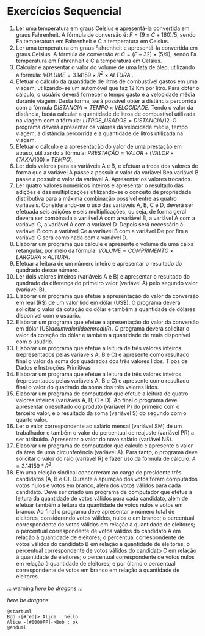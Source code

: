 # Exercícios Sequencial

1. Ler uma temperatura em graus Celsius e apresentá-la convertida em graus Fahrenheit. A fórmula de conversão é: $F = (9 \times C + 160)/5$, sendo Fa temperatura em Fahrenheit e C a temperatura em Celsius.
1. Ler uma temperatura em graus Fahrenheit e apresentá-la convertida em graus Celsius. A fórmula de conversão é: $C = (F-32) \times (5/9)$, sendo Fa temperatura em Fahrenheit e C a temperatura em Celsius.
1. Calcular e apresentar o valor do volume de uma lata de óleo, utilizando a fórmula: $VOLUME = 3.14159 \times R^2 \times ALTURA$ .
1. Efetuar o cálculo da quantidade de litros de combustível gastos em uma viagem, utilizando-se um automóvel que faz 12 Km por litro. Para obter o cálculo, o usuário deverá fornecer o tempo gasto e a velocidade média durante viagem. Desta forma, será possível obter a distância percorrida com a fórmula $DISTANCIA = TEMPO \times VELOCIDADE$. Tendo o valor da distância, basta calcular a quantidade de litros de combustível utilizada na viagem com a fórmula: $LITROS\_USADOS =DISTANCIA/12$. O programa deverá apresentar os valores da velocidade média, tempo viagem, a distância percorrida e a quantidade de litros utilizada na viagem.
1. Efetuar o cálculo e a apresentação do valor de uma prestação em atraso, utilizando a fórmula: $PRESTAÇÃO = VALOR + (VALOR \times (TAXA /100) \times TEMPO)$. 
1. Ler dois valores para as variáveis A e B, e efetuar a troca dos valores de forma que a variável A passe a possuir o valor da variável Bea variável B passe a possuir o valor da variável A. Apresentar os valores trocados.
1. Ler quatro valores numéricos inteiros e apresentar o resultado das adições e das multiplicações utilizando-se o conceito de propriedade distributiva para a máxima combinação possível entre as quatro variáveis. Considerando-se o uso das variáveis A, B, C e D, deverá ser efetuada seis adições e seis multiplicações, ou seja, de forma geral deverá ser combinada a variável A com a variável B, a variável A com a variável C, a variável A com a variável D. Depois será necessário à variável B com a variável Ce a variável B com a variável De por fim a variável C será combinada com a variável D.
1. Elaborar um programa que calcule e apresente o volume de uma caixa retangular, por meio da fórmula: $VOLUME = COMPRIMENTO \times LARGURA \times ALTURA$.
1. Efetuar a leitura de um número inteiro e apresentar o resultado do quadrado desse número.
1. Ler dois valores inteiros (variáveis A e B) e apresentar o resultado do quadrado da diferença do primeiro valor (variável A) pelo segundo valor (variável B).
1. Elaborar um programa que efetue a apresentação do valor da conversão em real (R\$) de um valor lido em dólar (US\$). O programa deverá solicitar o valor da cotação do dólar e também a quantidade de dólares disponível com o usuário. 
1. Elaborar um programa que efetue a apresentação do valor da conversão em dólar (US$) de um valor lido em real (R$). O programa deverá solicitar o valor da cotação do dólar e também a quantidade de reais disponível com o usuário. 
1. Elaborar um programa que efetue a leitura de três valores inteiros (representados pelas variáveis A, B e C) e apresente como resultado final o valor da soma dos quadrados dos três valores lidos. Tipos de Dados e Instruções Primitivas 
1. Elaborar um programa que efetue a leitura de três valores inteiros (representados pelas variáveis A, B e C) e apresente como resultado final o valor do quadrado da soma dos três valores lidos. 
1. Elaborar um programa de computador que efetue a leitura de quatro valores inteiros (variáveis A, B, C e D). Ao final o programa deve apresentar o resultado do produto (variável P) do primeiro com o terceiro valor, e o resultado da soma (variável S) do segundo com o quarto valor. 
1. Ler o valor correspondente ao salário mensal (variável SM) de um trabalhador e também o valor do percentual de reajuste (variável PR) a ser atribuído. Apresentar o valor do novo salário (variável NS). 
1. Elaborar um programa de computador que calcule e apresente o valor da área de uma circunferência (variável A). Para tanto, o programa deve solicitar o valor do raio (variável R) e fazer uso da fórmula de cálculo: $A = 3.14159 * R^2$. 
1. Em uma eleição sindical concorreram ao cargo de presidente três candidatos (A, B e C). Durante a apuração dos votos foram computados votos nulos e votos em branco, além dos votos válidos para cada candidato. Deve ser criado um programa de computador que efetue a leitura da quantidade de votos válidos para cada candidato, além de efetuar também a leitura da quantidade de votos nulos e votos em branco. Ao final o programa deve apresentar o número total de eleitores, considerando votos válidos, nulos e em branco; o percentual correspondente de votos válidos em relação à quantidade de eleitores; o percentual correspondente de votos válidos do candidato A em relação à quantidade de eleitores; o percentual correspondente de votos válidos do candidato B em relação à quantidade de eleitores; o percentual correspondente de votos válidos do candidato C em relação à quantidade de eleitores; o percentual correspondente de votos nulos em relação à quantidade de eleitores; e por último o percentual correspondente de votos em branco em relação à quantidade de eleitores. 




::: warning
*here be dragons*
:::

<div class="warning">
<em>here be dragons</em>
</div>

```plantuml
@startuml
Bob -[#red]> Alice : hello
Alice -[#0000FF]->Bob : ok
@enduml
```